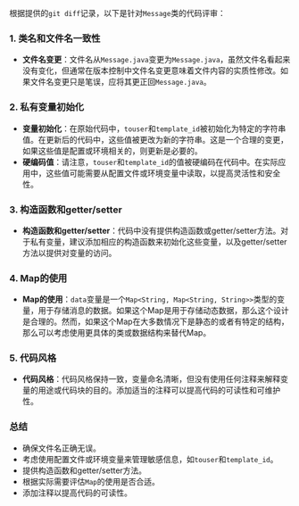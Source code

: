 根据提供的`git diff`记录，以下是针对`Message`类的代码评审：

### 1. 类名和文件名一致性
- **文件名变更**：文件名从`Message.java`变更为`Message.java`，虽然文件名看起来没有变化，但通常在版本控制中文件名变更意味着文件内容的实质性修改。如果文件名变更只是笔误，应将其更正回`Message.java`。

### 2. 私有变量初始化
- **变量初始化**：在原始代码中，`touser`和`template_id`被初始化为特定的字符串值。在更新后的代码中，这些值被更改为新的字符串。这是一个合理的变更，如果这些值是配置或环境相关的，则更新是必要的。
- **硬编码值**：请注意，`touser`和`template_id`的值被硬编码在代码中。在实际应用中，这些值可能需要从配置文件或环境变量中读取，以提高灵活性和安全性。

### 3. 构造函数和getter/setter
- **构造函数和getter/setter**：代码中没有提供构造函数或getter/setter方法。对于私有变量，建议添加相应的构造函数来初始化这些变量，以及getter/setter方法以提供对变量的访问。

### 4. Map的使用
- **Map的使用**：`data`变量是一个`Map<String, Map<String, String>>`类型的变量，用于存储消息的数据。如果这个Map是用于存储动态数据，那么这个设计是合理的。然而，如果这个Map在大多数情况下是静态的或者有特定的结构，那么可以考虑使用更具体的类或数据结构来替代Map。

### 5. 代码风格
- **代码风格**：代码风格保持一致，变量命名清晰，但没有使用任何注释来解释变量的用途或代码块的目的。添加适当的注释可以提高代码的可读性和可维护性。

### 总结
- 确保文件名正确无误。
- 考虑使用配置文件或环境变量来管理敏感信息，如`touser`和`template_id`。
- 提供构造函数和getter/setter方法。
- 根据实际需要评估`Map`的使用是否合适。
- 添加注释以提高代码的可读性。